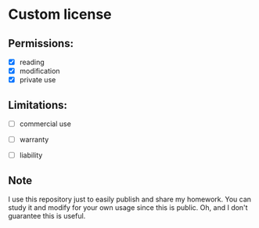 # Custom license


## Permissions:
- [x] reading
- [x] modification
- [x] private use

## Limitations:
- [ ] commercial use
- [ ] warranty
- [ ] liability


## Note
I use this repository just to easily publish and share my homework. You can
study it and modify for your own usage since this is public. Oh, and I don't
guarantee this is useful.

